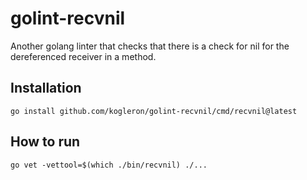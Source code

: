 # golint-recvnil

Another golang linter that checks that there is a check for nil for the dereferenced receiver in a method.

## Installation

```shell
go install github.com/kogleron/golint-recvnil/cmd/recvnil@latest
```

## How to run

```shell
go vet -vettool=$(which ./bin/recvnil) ./...
```
